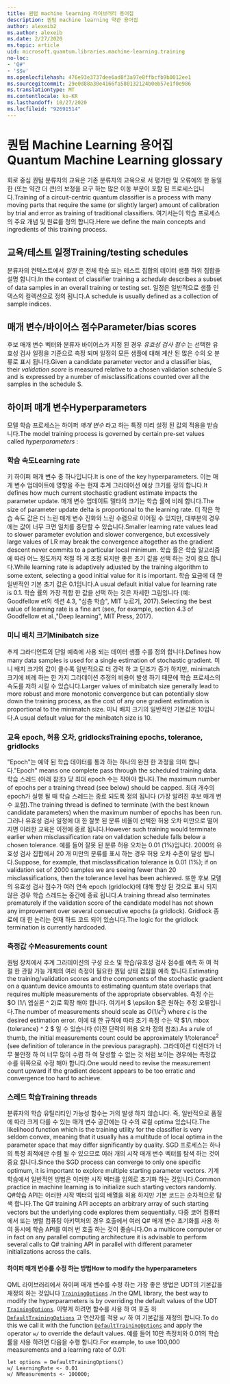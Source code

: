 ```yaml
---
title: 퀀텀 machine learning 라이브러리 용어집
description: 퀀텀 machine learning 약관 용어집
author: alexeib2
ms.author: alexeib
ms.date: 2/27/2020
ms.topic: article
uid: microsoft.quantum.libraries.machine-learning.training
no-loc:
- 'Q#'
- '$$v'
ms.openlocfilehash: 476e93e3737dee6ad8f3a97e8ffbcfb9b0012ee1
ms.sourcegitcommit: 29e0d88a30e4166fa580132124b0eb57e1f0e986
ms.translationtype: MT
ms.contentlocale: ko-KR
ms.lasthandoff: 10/27/2020
ms.locfileid: "92691514"
---
```

# <a name="quantum-machine-learning-glossary"></a><span data-ttu-id="1c3e9-103">퀀텀 Machine Learning 용어집</span><span class="sxs-lookup"><span data-stu-id="1c3e9-103">Quantum Machine Learning glossary</span></span>

<span data-ttu-id="1c3e9-104">회로 중심 퀀텀 분류자의 교육은 기존 분류자의 교육으로 서 평가판 및 오류에의 한 동일한 (또는 약간 더 큰)의 보정을 요구 하는 많은 이동 부분이 포함 된 프로세스입니다.</span><span class="sxs-lookup"><span data-stu-id="1c3e9-104">Training of a circuit-centric quantum classifier is a process with many moving parts that require the same (or slightly larger) amount of calibration by trial and error as training of traditional classifiers.</span></span> <span data-ttu-id="1c3e9-105">여기서는이 학습 프로세스의 주요 개념 및 원료를 정의 합니다.</span><span class="sxs-lookup"><span data-stu-id="1c3e9-105">Here we define the main concepts and ingredients of this training process.</span></span>

## <a name="trainingtesting-schedules"></a><span data-ttu-id="1c3e9-106">교육/테스트 일정</span><span class="sxs-lookup"><span data-stu-id="1c3e9-106">Training/testing schedules</span></span>

<span data-ttu-id="1c3e9-107">분류자의 컨텍스트에서 *일정* 은 전체 학습 또는 테스트 집합의 데이터 샘플 하위 집합을 설명 합니다.</span><span class="sxs-lookup"><span data-stu-id="1c3e9-107">In the context of classifier training a *schedule* describes a subset of data samples in an overall training or testing set.</span></span> <span data-ttu-id="1c3e9-108">일정은 일반적으로 샘플 인덱스의 컬렉션으로 정의 됩니다.</span><span class="sxs-lookup"><span data-stu-id="1c3e9-108">A schedule is usually defined as a collection of sample indices.</span></span>

## <a name="parameterbias-scores"></a><span data-ttu-id="1c3e9-109">매개 변수/바이어스 점수</span><span class="sxs-lookup"><span data-stu-id="1c3e9-109">Parameter/bias scores</span></span>

<span data-ttu-id="1c3e9-110">후보 매개 변수 벡터와 분류자 바이어스가 지정 된 경우 *유효성 검사 점수* 는 선택한 유효성 검사 일정을 기준으로 측정 되며 일정의 모든 샘플에 대해 계산 된 많은 수의 오 분류로 표시 됩니다.</span><span class="sxs-lookup"><span data-stu-id="1c3e9-110">Given a candidate parameter vector and a classifier bias, their *validation score* is measured relative to a chosen validation schedule S and is expressed by a number of misclassifications counted over all the samples in the schedule S.</span></span>

## <a name="hyperparameters"></a><span data-ttu-id="1c3e9-111">하이퍼 매개 변수</span><span class="sxs-lookup"><span data-stu-id="1c3e9-111">Hyperparameters</span></span>

<span data-ttu-id="1c3e9-112">모델 학습 프로세스는 하이퍼 *매개 변수* 라고 하는 특정 미리 설정 된 값의 적용을 받습니다.</span><span class="sxs-lookup"><span data-stu-id="1c3e9-112">The model training process is governed by certain pre-set values called *hyperparameters* :</span></span>

### <a name="learning-rate"></a><span data-ttu-id="1c3e9-113">학습 속도</span><span class="sxs-lookup"><span data-stu-id="1c3e9-113">Learning rate</span></span>

<span data-ttu-id="1c3e9-114">키 하이퍼 매개 변수 중 하나입니다.</span><span class="sxs-lookup"><span data-stu-id="1c3e9-114">It is one of the key hyperparameters.</span></span> <span data-ttu-id="1c3e9-115">이는 매개 변수 업데이트에 영향을 주는 현재 추계 그라데이션 예상 크기를 정의 합니다.</span><span class="sxs-lookup"><span data-stu-id="1c3e9-115">It defines how much current stochastic gradient estimate impacts the parameter update.</span></span> <span data-ttu-id="1c3e9-116">매개 변수 업데이트 델타의 크기는 학습 률에 비례 합니다.</span><span class="sxs-lookup"><span data-stu-id="1c3e9-116">The size of parameter update delta is proportional to the learning rate.</span></span> <span data-ttu-id="1c3e9-117">더 작은 학습 속도 값은 더 느린 매개 변수 진화와 느린 수렴으로 이어질 수 있지만, 대부분의 경우에는 값이 너무 크면 일치를 중단할 수 있습니다.</span><span class="sxs-lookup"><span data-stu-id="1c3e9-117">Smaller learning rate values lead to slower parameter evolution and slower convergence, but excessively large values of LR may break the convergence altogether as the gradient descent never commits to a particular local minimum.</span></span> <span data-ttu-id="1c3e9-118">학습 률은 학습 알고리즘에 따라 어느 정도까지 적절 하 게 조정 되지만 좋은 초기 값을 선택 하는 것이 중요 합니다.</span><span class="sxs-lookup"><span data-stu-id="1c3e9-118">While learning rate is adaptively adjusted by the training algorithm to some extent, selecting a good initial value for it is important.</span></span> <span data-ttu-id="1c3e9-119">학습 요금에 대 한 일반적인 기본 초기 값은 0.1입니다.</span><span class="sxs-lookup"><span data-stu-id="1c3e9-119">A usual default initial value for learning rate is 0.1.</span></span> <span data-ttu-id="1c3e9-120">학습 률의 가장 적합 한 값을 선택 하는 것은 자세한 그림입니다 (예: Goodfellow et의 섹션 4.3, "심층 학습", MIT 누르기, 2017).</span><span class="sxs-lookup"><span data-stu-id="1c3e9-120">Selecting the best value of learning rate is a fine art (see, for example, section 4.3 of Goodfellow et al.,"Deep learning", MIT Press, 2017).</span></span>

### <a name="minibatch-size"></a><span data-ttu-id="1c3e9-121">미니 배치 크기</span><span class="sxs-lookup"><span data-stu-id="1c3e9-121">Minibatch size</span></span>

<span data-ttu-id="1c3e9-122">추계 그라디언트의 단일 예측에 사용 되는 데이터 샘플 수를 정의 합니다.</span><span class="sxs-lookup"><span data-stu-id="1c3e9-122">Defines how many data samples is used for a single estimation of stochastic gradient.</span></span> <span data-ttu-id="1c3e9-123">미니 배치 크기의 값이 클수록 일반적으로 더 강력 하 고 단조가 증가 하지만, minimatch 크기에 비례 하는 한 가지 그라데이션 추정의 비용이 발생 하기 때문에 학습 프로세스의 속도를 저하 시킬 수 있습니다.</span><span class="sxs-lookup"><span data-stu-id="1c3e9-123">Larger values of minibatch size generally lead to more robust and more monotonic convergence but can potentially slow down the training process, as the cost of any one gradient estimation is proportional to the minimatch size.</span></span> <span data-ttu-id="1c3e9-124">미니 배치 크기의 일반적인 기본값은 10입니다.</span><span class="sxs-lookup"><span data-stu-id="1c3e9-124">A usual default value for the minibatch size is 10.</span></span>

### <a name="training-epochs-tolerance-gridlocks"></a><span data-ttu-id="1c3e9-125">교육 epoch, 허용 오차, gridlocks</span><span class="sxs-lookup"><span data-stu-id="1c3e9-125">Training epochs, tolerance, gridlocks</span></span>

<span data-ttu-id="1c3e9-126">"Epoch"는 예약 된 학습 데이터를 통과 하는 하나의 완전 한 과정을 의미 합니다.</span><span class="sxs-lookup"><span data-stu-id="1c3e9-126">"Epoch" means one complete pass through the scheduled training data.</span></span>
<span data-ttu-id="1c3e9-127">학습 스레드 (아래 참조) 당 최대 epoch 수는 작아야 합니다.</span><span class="sxs-lookup"><span data-stu-id="1c3e9-127">The maximum number of epochs per a training thread (see below) should be capped.</span></span> <span data-ttu-id="1c3e9-128">최대 개수의 epoch가 실행 될 때 학습 스레드는 종료 되도록 정의 됩니다 (가장 알려진 후보 매개 변수 포함).</span><span class="sxs-lookup"><span data-stu-id="1c3e9-128">The training thread is defined to terminate (with the best known candidate parameters) when the maximum number of epochs has been run.</span></span> <span data-ttu-id="1c3e9-129">그러나 유효성 검사 일정에 대 한 잘못 된 분류 비율이 선택한 허용 오차 미만으로 떨어지면 이러한 교육은 이전에 종료 됩니다.</span><span class="sxs-lookup"><span data-stu-id="1c3e9-129">However such training would terminate earlier when misclassification rate on validation schedule falls below a chosen tolerance.</span></span> <span data-ttu-id="1c3e9-130">예를 들어 잘못 된 분류 허용 오차는 0.01 (1%)입니다. 2000의 유효성 검사 집합에서 20 개 미만의 분류를 표시 하는 경우 허용 오차 수준이 달성 됩니다.</span><span class="sxs-lookup"><span data-stu-id="1c3e9-130">Suppose, for example, that misclassification tolerance is 0.01 (1%); if on validation set of 2000 samples we are seeing fewer than 20 misclassifications, then the tolerance level has been achieved.</span></span> <span data-ttu-id="1c3e9-131">또한 후보 모델의 유효성 검사 점수가 여러 연속 epoch (gridlock)에 대해 향상 된 것으로 표시 되지 않은 경우 학습 스레드는 중간에 종료 됩니다.</span><span class="sxs-lookup"><span data-stu-id="1c3e9-131">A training thread also terminates prematurely if the validation score of the candidate model has not shown any improvement over several consecutive epochs (a gridlock).</span></span> <span data-ttu-id="1c3e9-132">Gridlock 종료에 대 한 논리는 현재 하드 코드 되어 있습니다.</span><span class="sxs-lookup"><span data-stu-id="1c3e9-132">The logic for the gridlock termination is currently hardcoded.</span></span>

### <a name="measurements-count"></a><span data-ttu-id="1c3e9-133">측정값 수</span><span class="sxs-lookup"><span data-stu-id="1c3e9-133">Measurements count</span></span>

<span data-ttu-id="1c3e9-134">퀀텀 장치에서 추계 그라데이션의 구성 요소 및 학습/유효성 검사 점수를 예측 하 여 적절 한 관찰 가능 개체의 여러 측정이 필요한 퀀텀 상태 겹침을 예측 합니다.</span><span class="sxs-lookup"><span data-stu-id="1c3e9-134">Estimating the training/validation scores and the components of the stochastic gradient on a quantum device amounts to estimating quantum state overlaps that requires multiple measurements of the appropriate observables.</span></span> <span data-ttu-id="1c3e9-135">측정 수는 $O (1/\ 엡실론 ^ 2)로 확장 해야 합니다. 여기서 $ \epsilon $은 원하는 추정 오류입니다.</span><span class="sxs-lookup"><span data-stu-id="1c3e9-135">The number of measurements should scale as $O(1/\epsilon^2)$ where $\epsilon$ is the desired estimation error.</span></span>
<span data-ttu-id="1c3e9-136">이에 대 한 규칙에 따라 초기 측정 수는 약 $1/\ mbox {tolerance} ^ 2 $ 일 수 있습니다 (이전 단락의 허용 오차 정의 참조).</span><span class="sxs-lookup"><span data-stu-id="1c3e9-136">As a rule of thumb, the initial measurements count could be approximately $1/\mbox{tolerance}^2$ (see definition of tolerance in the previous paragraph).</span></span> <span data-ttu-id="1c3e9-137">그라데이션 디센더가 너무 불안정 하 여 너무 많이 수렴 하 여 달성할 수 없는 것 처럼 보이는 경우에는 측정값 수를 위쪽으로 수정 해야 합니다.</span><span class="sxs-lookup"><span data-stu-id="1c3e9-137">One would need to revise the measurement count upward if the gradient descent appears to be too erratic and convergence too hard to achieve.</span></span>

### <a name="training-threads"></a><span data-ttu-id="1c3e9-138">스레드 학습</span><span class="sxs-lookup"><span data-stu-id="1c3e9-138">Training threads</span></span>

<span data-ttu-id="1c3e9-139">분류자의 학습 유틸리티인 가능성 함수는 거의 발생 하지 않습니다. 즉, 일반적으로 품질에 따라 크게 다를 수 있는 매개 변수 공간에는 다 수의 로컬 optima 있습니다.</span><span class="sxs-lookup"><span data-stu-id="1c3e9-139">The likelihood function which is the training utility for the classifier is very seldom convex, meaning that it usually has a multitude of local optima in the parameter space that may differ significantly by quality.</span></span> <span data-ttu-id="1c3e9-140">SGD 프로세스는 하나의 특정 최적에만 수렴 될 수 있으므로 여러 개의 시작 매개 변수 벡터를 탐색 하는 것이 중요 합니다.</span><span class="sxs-lookup"><span data-stu-id="1c3e9-140">Since the SGD process can converge to only one specific optimum, it is important to explore multiple starting parameter vectors.</span></span> <span data-ttu-id="1c3e9-141">기계 학습에서 일반적인 방법은 이러한 시작 벡터를 임의로 초기화 하는 것입니다.</span><span class="sxs-lookup"><span data-stu-id="1c3e9-141">Common practice in machine learning is to initialize such starting vectors randomly.</span></span> <span data-ttu-id="1c3e9-142">Q#학습 API는 이러한 시작 벡터의 임의 배열을 허용 하지만 기본 코드는 순차적으로 탐색 합니다.</span><span class="sxs-lookup"><span data-stu-id="1c3e9-142">The Q# training API accepts an arbitrary array of such starting vectors but the underlying code explores them sequentially.</span></span> <span data-ttu-id="1c3e9-143">다중 코어 컴퓨터에서 또는 병렬 컴퓨팅 아키텍처의 경우 호출에서 여러 Q# 매개 변수 초기화를 사용 하 여 동시에 학습 API를 여러 번 호출 하는 것이 좋습니다.</span><span class="sxs-lookup"><span data-stu-id="1c3e9-143">On a multicore computer or in fact on any parallel computing architecture it is advisable to perform several calls to Q# training API in parallel with different parameter initializations across the calls.</span></span>

#### <a name="how-to-modify-the-hyperparameters"></a><span data-ttu-id="1c3e9-144">하이퍼 매개 변수를 수정 하는 방법</span><span class="sxs-lookup"><span data-stu-id="1c3e9-144">How to modify the hyperparameters</span></span>

<span data-ttu-id="1c3e9-145">QML 라이브러리에서 하이퍼 매개 변수를 수정 하는 가장 좋은 방법은 UDT의 기본값을 재정의 하는 것입니다 [`TrainingOptions`](xref:Microsoft.Quantum.MachineLearning.TrainingOptions) .</span><span class="sxs-lookup"><span data-stu-id="1c3e9-145">In the QML library, the best way to modify the hyperparameters is by overriding the default values of the UDT [`TrainingOptions`](xref:Microsoft.Quantum.MachineLearning.TrainingOptions).</span></span> <span data-ttu-id="1c3e9-146">이렇게 하려면 함수를 사용 하 여 호출 하 [`DefaultTrainingOptions`](xref:Microsoft.Quantum.MachineLearning.DefaultTrainingOptions) 고 연산자를 적용 `w/` 하 여 기본값을 재정의 합니다.</span><span class="sxs-lookup"><span data-stu-id="1c3e9-146">To do this we call it with the function [`DefaultTrainingOptions`](xref:Microsoft.Quantum.MachineLearning.DefaultTrainingOptions) and apply the operator `w/` to override the default values.</span></span> <span data-ttu-id="1c3e9-147">예를 들어 10만 측정치와 0.01의 학습 률을 사용 하려면 다음을 수행 합니다.</span><span class="sxs-lookup"><span data-stu-id="1c3e9-147">For example, to use 100,000 measurements and a learning rate of 0.01:</span></span>

```qsharp
let options = DefaultTrainingOptions()
w/ LearningRate <- 0.01
w/ NMeasurements <- 100000;
```
